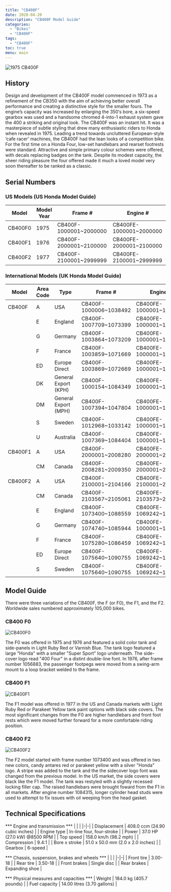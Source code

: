```yaml
---
title: "CB400F"
date: 2020-04-20
description: "CB400F Model Guide"
categories:
  - "Bikes"
  - "CB400F"
tags:
  - "CB400F"
toc: true
menu: main
---
```


![1975 CB400F](/img/cb400f0_blue.jpg)

## History

Design and development of the CB400F model commenced in 1973 as a refinement of the CB350 with the aim of achieving better overall performance and creating a distinctive style for the smaller fours. The engine’s capacity was increased by enlarging the 350′s bore, a six-speed gearbox was used and a handsome chromed 4-into-1 exhaust system gave the 400 a striking and original look. The CB400F was an instant hit. It was a masterpiece of subtle styling that drew many enthusiastic riders to Honda when revealed in 1975. Leading a trend towards uncluttered European-style ‘cafe racer’ machines, the CB400F had the lean looks of a competition bike. For the first time on a Honda Four, low-set handlebars and rearset footrests were standard. Attractive and simple primary colour schemes were offered, with decals replacing badges on the tank. Despite its modest capacity, the sheer riding pleasure the four offered made it much a loved model very soon thereafter to be ranked as a classic.

## Serial Numbers

### US Models (US Honda Model Guide)

| Model | Model Year | Frame # | Engine # |
|-------|------------|---------|----------|
| CB400F0 | 1975 | CB400F-1000001~2000000 | CB400FE-1000001~2000000 |
| CB400F1 | 1976 | CB400F-2000001~2100000 | CB400FE-2000001~2100000 |
| CB400F2 | 1977 | CB400F-2100001~2999999 | CB400FE-2100001~2999999 |

### International Models (UK Honda Model Guide)

| Model | Area Code | Type | Frame # | Engine # |
|-------|-----------|------|---------|----------|
| CB400F | A | USA | CB400F-1000006~1038492 | CB400FE-1000001~1038563 |
| | E | England | CB400F-1007709~1073399 | CB400FE-1000001~1069245 |
| | G | Germany | CB400F-1003864~1073209 | CB400FE-1000001~1068984 |
| | F | France | CB400F-1003859~1071669 | CB400FE-1000001~1067426 |
| | ED | Europe Direct | CB400F-1003869~1072669 | CB400FE-1000001~1068486 |
| | DK | General Export (KPH) | CB400F-1000154~1084349 | CB400FE-1000001~1080155 |
| | DM | General Export (MPH) | CB400F-1007394~1047804 | CB400FE-1000001~1044878 |
| | S | Sweden | CB400F-1012968~1033142 | CB400FE-1000001~1033298 |
| | U | Australia | CB400F-1007369~1084404 | CB400FE-1000001~1080210 |
| CB400F1 | A | USA | CB400F-2000001~2008280 | CB400FE-2000001~2100000 |
| | CM | Canada | CB400F-2008281~2009350 | CB400FE-2000001~2100000 |
| CB400F2 | A | USA | CB400F-2100001~2104166 | CB400FE-2100001~2104125 |
| | CM | Canada | CB400F-2103567~2105061 | CB400FE-2103573~2105072 |
| | E | England | CB400F-1073400~1088559 | CB400FE-1069242~1086660 |
| | G | Germany | CB400F-1074740~1085944 | CB400FE-1000001~1068984 |
| | F | France | CB400F-1075280~1086459 | CB400FE-1069242~1086660 |
| | ED | Europe Direct | CB400F-1075640~1090755 | CB400FE-1069242~1086660 |
| | S | Sweden | CB400F-1075640~1090755 | CB400FE-1069242~1086660 |


## Model Guide

There were three variations of the CB400F, the F (or F0), the F1, and the F2.  Worldwide sales numbered approximately 105,000 bikes.

### CB400 F0

![CB400F0](/img/cb400f0_red.jpg)

The F0 was offered in 1975 and 1976 and featured a solid color tank and side-panels in Light Ruby Red or Varnish Blue.  The tank logo featured a large "Honda" with a smaller "Super Sport" logo underneath.  The side-cover logo read "400 Four" in a distint double-line font. In 1976, after frame number 1056883, the passenger footpegs were moved from a swing-arm mount to a loop bracket welded to the frame.

### CB400 F1

![CB400F1](/img/cb400f1_yellow.jpg)

The F1 model was offered in 1977 in the US and Canada markets with Light Ruby Red or Parakeet Yellow tank paint options with black side covers.  The most significant changes from the F0 are higher handlebars and front foot rests which were moved further forward for a more comfortable riding position.

### CB400 F2

![CB400F2](/static/cb400f2_red.jpg)

The F2 model started with frame number 1073400 and was offered in two new colors, candy antares red or parakeet yellow with a silver "Honda" logo.  A stripe was added to the tank and the the sidecover logo font was changed from the previous model.  In the US market, the side covers were black like the F1 model.  The tank was restyled with a slightly recessed locking filler cap. The raised handlebars were brought foward from the F1 in all markets.  After engine number 1084315, longer cylinder head studs were used to attempt to fix issues with oil weeping from the head gasket.

## Technical Specifications

*** Engine and transmission ***
| | |
|-|-|
| Displacement | 408.0 ccm (24.90 cubic inches) |
| Engine type | In-line four, four-stroke |
| Power | 37.0 HP (27.0 kW) @8500 RPM |
| Top speed | 158.0 km/h (98.2 mph) |
| Compression | 9.4:1 |
| Bore x stroke | 51.0 x 50.0 mm (2.0 x 2.0 inches) |
| Gearbox | 6-speed |

*** Chassis, suspension, brakes and wheels ***
| | |
|-|-|
| Front tire | 3.00-18 |
| Rear tire | 3.50-18 |
| Front brakes | Single disc |
| Rear brakes | Expanding shoe |

*** Physical measures and capacities ***
| Weight | 184.0 kg (405.7 pounds) |
| Fuel capacity | 14.00 litres (3.70 gallons) |
